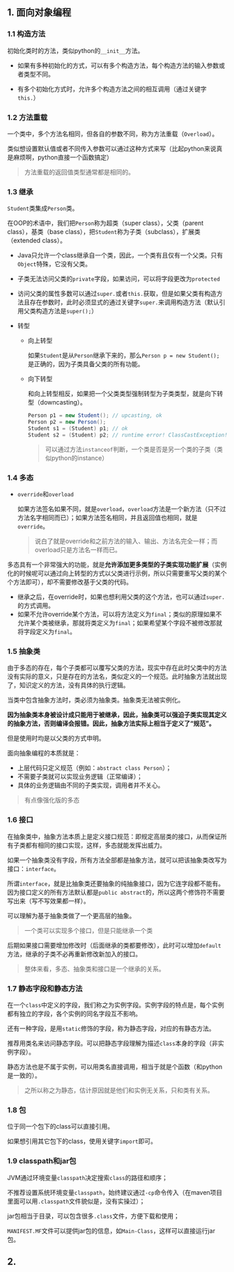 ## 1. 面向对象编程

### 1.1 构造方法

初始化类时的方法，类似python的`__init__`方法。

- 如果有多种初始化的方式，可以有多个构造方法，每个构造方法的输入参数或者类型不同。

- 有多个初始化方式时，允许多个构造方法之间的相互调用（通过关键字`this.`）

### 1.2 方法重载

一个类中，多个方法名相同，但各自的参数不同，称为方法重载（`Overload`）。

类似想设置默认值或者不同传入参数可以通过这种方式来写（比起python来说真是麻烦啊，python直接一个函数搞定）

> 方法重载的返回值类型通常都是相同的。

### 1.3 继承

`Student`类集成`Person`类。

在OOP的术语中，我们把`Person`称为超类（super class），父类（parent class），基类（base class），把`Student`称为子类（subclass），扩展类（extended class）。

- Java只允许一个class继承自一个类，因此，一个类有且仅有一个父类。只有`Object`特殊，它没有父类。

- 子类无法访问父类的`private`字段，如果访问，可以将字段更改为`protected`

- 访问父类的属性多数可以通过`super.`或者`this.`获取，但是如果父类有构造方法且存在参数时，此时必须显式的通过关键字`super.`来调用构造方法（默认引用父类构造方法是`super();`）

- 转型

  - 向上转型

    如果`Student`是从`Person`继承下来的，那么`Person p = new Student(); `是正确的，因为子类具备父类的所有功能。

  - 向下转型

    和向上转型相反，如果把一个父类类型强制转型为子类类型，就是向下转型（downcasting）。

    ```java
    Person p1 = new Student(); // upcasting, ok
    Person p2 = new Person();
    Student s1 = (Student) p1; // ok
    Student s2 = (Student) p2; // runtime error! ClassCastException!
    ```

    > 可以通过方法`instanceof`判断，一个类是否是另一个类的子类（类似python的instance）

### 1.4 多态

- `override`和`overload`

  如果方法签名如果不同，就是`overload`，`overload`方法是一个新方法（只不过方法名字相同而已）；如果方法签名相同，并且返回值也相同，就是`override`。

  > 说白了就是override和之前方法的输入、输出、方法名完全一样；而overload只是方法名一样而已。

多态具有一个非常强大的功能，就是**允许添加更多类型的子类实现功能扩展**（实例化的时候呢可以通过向上转型的方式以父类进行示例，所以只需要重写父类的某个个方法即可），却不需要修改基于父类的代码。

- 继承之后，在override时，如果也想利用父类的这个方法，也可以通过`super.`的方式调用。
- 如果不允许override某个方法，可以将方法定义为`final`；类似的原理如果不允许某个类被继承，那就将类定义为`final`；如果希望某个字段不被修改那就将字段定义为`final`。 

### 1.5 抽象类

由于多态的存在，每个子类都可以覆写父类的方法，现实中存在此时父类中的方法没有实际的意义，只是存在的方法名，类似定义的一个规范。此时抽象方法就出现了，知识定义的方法，没有具体的执行逻辑。

当类中包含抽象方法时，类必须为抽象类。抽象类无法被实例化。

**因为抽象类本身被设计成只能用于被继承，因此，抽象类可以强迫子类实现其定义的抽象方法，否则编译会报错。因此，抽象方法实际上相当于定义了“规范”。**

但是使用时均是以父类的方式申明。

面向抽象编程的本质就是：

- 上层代码只定义规范（例如：`abstract class Person`）；
- 不需要子类就可以实现业务逻辑（正常编译）；
- 具体的业务逻辑由不同的子类实现，调用者并不关心。

> 有点像强化版的多态

### 1.6 接口

在抽象类中，抽象方法本质上是定义接口规范：即规定高层类的接口，从而保证所有子类都有相同的接口实现，这样，多态就能发挥出威力。

如果一个抽象类没有字段，所有方法全部都是抽象方法，就可以把该抽象类改写为接口：`interface`。

所谓`interface`，就是比抽象类还要抽象的纯抽象接口，因为它连字段都不能有。因为接口定义的所有方法默认都是`public abstract`的，所以这两个修饰符不需要写出来（写不写效果都一样）。

可以理解为基于抽象类做了一个更高层的抽象。

> 一个类可以实现多个接口，但是只能继承一个类

后期如果接口需要增加修改时（后面继承的类都要修改），此时可以增加`default`方法，继承的子类不必再重新修改新加入的接口。

> 整体来看，多态、抽象类和接口是一个继承的关系。

### 1.7 静态字段和静态方法

在一个`class`中定义的字段，我们称之为实例字段。实例字段的特点是，每个实例都有独立的字段，各个实例的同名字段互不影响。

还有一种字段，是用`static`修饰的字段，称为静态字段，对应的有静态方法。

推荐用类名来访问静态字段。可以把静态字段理解为描述`class`本身的字段（非实例字段）。

静态方法也是不属于实例，可以用类名直接调用，相当于就是个函数（和python是一致的）。

> 之所以称之为静态，估计原因就是他们和实例无关系，只和类有关系。

### 1.8 包

位于同一个包下的class可以直接引用。

如果想引用其它包下的class，使用关键字`import`即可。

### 1.9 classpath和jar包

JVM通过环境变量`classpath`决定搜索`class`的路径和顺序；

不推荐设置系统环境变量`classpath`，始终建议通过`-cp`命令传入（在maven项目里面可以用`.classpath`文件貌似是，没有实操过）；

jar包相当于目录，可以包含很多`.class`文件，方便下载和使用；

`MANIFEST.MF`文件可以提供jar包的信息，如`Main-Class`，这样可以直接运行jar包。

## 2. 

